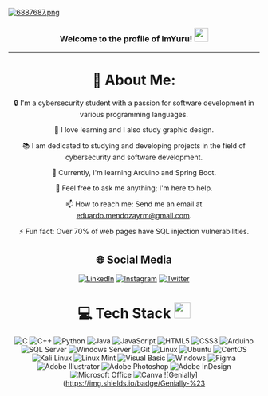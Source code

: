 [![6887687.png](https://i.postimg.cc/1tCLZJh5/6887687.png)](https://postimg.cc/WFZ9Gm1Q)
<h3 align="center">
  Welcome to the profile of ImYuru!
  <img src="https://media.giphy.com/media/hvRJCLFzcasrR4ia7z/giphy.gif" width="28">
</h3>

---
<div align="center">

# 💫 About Me:
🔒 I'm a cybersecurity student with a passion for software development in various programming languages.

🚀 I love learning and I also study graphic design.

📚 I am dedicated to studying and developing projects in the field of cybersecurity and software development.

🌱 Currently, I'm learning Arduino and Spring Boot.

💬 Feel free to ask me anything; I'm here to help.

📫 How to reach me: Send me an email at eduardo.mendozayrm@gmail.com.

⚡ Fun fact: Over 70% of web pages have SQL injection vulnerabilities.




## 🌐 Social Media
[![LinkedIn](https://img.shields.io/badge/LinkedIn-%230077B5.svg?logo=LinkedIn&logoColor=white)](https://www.linkedin.com/in/eduardo-ecsamaniego/)
[![Instagram](https://img.shields.io/badge/Instagram-%23E4405F.svg?logo=Instagram&logoColor=white)](https://www.instagram.com/im_yuruoficial/)
[![Twitter](https://img.shields.io/badge/Twitter-%231DA1F2.svg?logo=Twitter&logoColor=white)](https://twitter.com/YuruUwU)




# 💻 Tech Stack <img src="https://media2.giphy.com/media/QssGEmpkyEOhBCb7e1/giphy.gif?cid=ecf05e47a0n3gi1bfqntqmob8g9aid1oyj2wr3ds3mg700bl&rid=giphy.gif" width="32px">

![C](https://img.shields.io/badge/C-%2300599C.svg?style=for-the-badge&logo=c&logoColor=white)
![C++](https://img.shields.io/badge/C++-%2300599C.svg?style=for-the-badge&logo=c%2B%2B&logoColor=white)
![Python](https://img.shields.io/badge/Python-%233776AB.svg?style=for-the-badge&logo=python&logoColor=white)
![Java](https://img.shields.io/badge/Java-%23ED8B00.svg?style=for-the-badge&logo=java&logoColor=white)
![JavaScript](https://img.shields.io/badge/JavaScript-%23F7DF1E.svg?style=for-the-badge&logo=javascript&logoColor=black)
![HTML5](https://img.shields.io/badge/HTML5-%23E34F26.svg?style=for-the-badge&logo=html5&logoColor=white)
![CSS3](https://img.shields.io/badge/CSS3-%231572B6.svg?style=for-the-badge&logo=css3&logoColor=white)
![Arduino](https://img.shields.io/badge/Arduino-%2300979D.svg?style=for-the-badge&logo=arduino&logoColor=white)
![SQL Server](https://img.shields.io/badge/SQL%20Server-%23CC2927.svg?style=for-the-badge&logo=microsoft%20sql%20server&logoColor=white)
![Windows Server](https://img.shields.io/badge/Windows%20Server-%230079D6.svg?style=for-the-badge&logo=windows%20server&logoColor=white)
![Git](https://img.shields.io/badge/Git-%23F05032.svg?style=for-the-badge&logo=git&logoColor=white)
![Linux](https://img.shields.io/badge/Linux-%23FCC624.svg?style=for-the-badge&logo=linux&logoColor=black)
![Ubuntu](https://img.shields.io/badge/Ubuntu-%23E95420.svg?style=for-the-badge&logo=ubuntu&logoColor=white)
![CentOS](https://img.shields.io/badge/CentOS-%23262C3A.svg?style=for-the-badge&logo=centos&logoColor=white)
![Kali Linux](https://img.shields.io/badge/Kali%20Linux-%2333AADD.svg?style=for-the-badge&logo=kali%20linux&logoColor=white)
![Linux Mint](https://img.shields.io/badge/Linux%20Mint-%2388B04B.svg?style=for-the-badge&logo=linux%20mint&logoColor=white)
![Visual Basic](https://img.shields.io/badge/Visual%20Basic-%2300458C.svg?style=for-the-badge&logo=.net&logoColor=white)
![Windows](https://img.shields.io/badge/Windows-%230078D6.svg?style=for-the-badge&logo=windows&logoColor=white)
![Figma](https://img.shields.io/badge/Figma-%23F24E1E.svg?style=for-the-badge&logo=figma&logoColor=white)
![Adobe Illustrator](https://img.shields.io/badge/Adobe%20Illustrator-%23FF9A00.svg?style=for-the-badge&logo=adobe%20illustrator&logoColor=white)
![Adobe Photoshop](https://img.shields.io/badge/Adobe%20Photoshop-%2331A8FF.svg?style=for-the-badge&logo=adobe%20photoshop&logoColor=white)
![Adobe InDesign](https://img.shields.io/badge/Adobe%20InDesign-%23FF3366.svg?style=for-the-badge&logo=adobe%20indesign&logoColor=white)
![Microsoft Office](https://img.shields.io/badge/Microsoft%20Office-%23D83B01.svg?style=for-the-badge&logo=microsoft%20office&logoColor=white)
![Canva](https://img.shields.io/badge/Canva-%2300C4CC.svg?style=for-the-badge&logo=Canva&logoColor=white)
![Genially](https://img.shields.io/badge/Genially-%23
